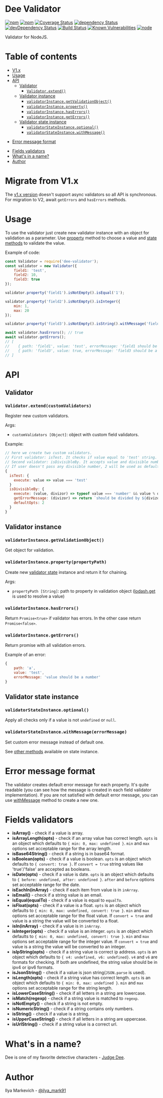 # Dee Validator

[![npm](https://img.shields.io/npm/v/dee-validator.svg?maxAge=1000)](https://www.npmjs.com/package/dee-validator)
[![npm](https://img.shields.io/npm/dt/dee-validator.svg?maxAge=1000)](https://www.npmjs.com/package/dee-validator)
[![Coverage Status](https://coveralls.io/repos/github/ilya-markevich/node-validator/badge.svg?branch=master)](https://coveralls.io/github/ilya-markevich/node-validator?branch=master)
[![dependency Status](https://img.shields.io/david/ilya-markevich/node-validator.svg?maxAge=1000)](https://david-dm.org/ilya-markevich/node-validator)
[![devDependency Status](https://img.shields.io/david/dev/ilya-markevich/node-validator.svg?maxAge=1000)](https://david-dm.org/ilya-markevich/node-validator?type=dev)
[![Build Status](https://img.shields.io/travis/ilya-markevich/node-validator.svg?maxAge=1000)](https://travis-ci.org/ilya-markevich/node-validator)
[![Known Vulnerabilities](https://snyk.io/test/github/ilya-markevich/node-validator/badge.svg)](https://snyk.io/test/github/ilya-markevich/node-validator)
[![node](https://img.shields.io/node/v/dee-validator.svg?maxAge=1000)](https://www.npmjs.com/package/dee-validator)

Validator for NodeJS.

# Table of contents
* [V1.x](#migrate-from-v1x)
* [Usage](#usage)
* [API](#api)
  - [Validator](#validator)
    + [`Validator.extend()`](#validatorextendcustomvalidators)
  - [Validator instance](#validator-instance)
    + [`validatorInstance.getValidationObject()`](#validatorinstancegetvalidationobject)
    + [`validatorInstance.property()`](#validatorinstancepropertypropertypath)
    + [`validatorInstance.hasErrors()`](#validatorinstancehaserrors)
    + [`validatorInstance.getErrors()`](#validatorinstancegeterrors)
  - [Validator state instance](#validator-state-instance)
    + [`validatorStateInstance.optional()`](#validatorstateinstanceoptional)
    + [`validatorStateInstance.withMessage()`](#validatorstateinstancewithmessageerrormessage)
+ [Error message format](#error-message-format)
* [Fields validators](#fields-validators)
* [What's in a name?](#whats-in-a-name)
* [Author](#author)

# Migrate from V1.x

The [v1.x version](https://github.com/ilya-markevich/node-validator/tree/v1.1.1) doesn't support async validators so all API is synchronous.
For migration to V2, await `getErrors` and `hasErrors` methods.

# Usage

To use the validator just create new validator instance with an object for validation as a parameter.
Use [property](#validatorinstancepropertypropertypath) method to choose a value and [state methods](#validator-state-instance) to validate the value.
   
Example of code:
``` Javascript
const Validator = require('dee-validator');
const validator = new Validator({
    field1: 'test',
    field2: 10,
    field3: true
});

validator.property('field1').isNotEmpty().isEqual('1');

validator.property('field2').isNotEmpty().isInteger({
    min: 1,
    max: 20
});

validator.property('field3').isNotEmpty().isString().withMessage('field3 should be a special string.');

await validator.hasErrors(); // true
await validator.getErrors();
// [
//    { path: 'field1', value: 'test', errorMessage: 'field1 should be equal 1' },
//    { path: 'field3', value: true, errorMessage: 'field3 should be a special string.' }
// ]
```

# API

## Validator

### `Validator.extend(customValidators)`
Register new custom validators.

Args:

* `customValidators [Object]`: object with custom field validators.

Example:
``` javascript
// here we create two custom validators.
// First validator: isTest. It checks if value equal to 'test' string. In case it's not, error message will be = 'should pass isTest validation'
// Second validator: isDivisibleBy. It accepts value and divisible number and check if value is divided by the number. In case it's not - custom error message will be created.
// If user doesn't pass any divisible number, 2 will be used as default.
{
  isTest: {
    execute: value => value === 'test'
  }
  isDivisibleBy: {
    execute: (value, divizor) => typeof value === 'number' && value % divizor === 0,
    getErrorMessage: (divizor) => return `should be divided by ${divizor}`,
    defaultOpts: 2
  }
}
```

## Validator instance

### `validatorInstance.getValidationObject()`
Get object for validation.

### `validatorInstance.property(propertyPath)`
Create new [validator state](#validator-state-instance) instance and return it for chaining.

Args:

* `propertyPath [String]`: path to property in validation object ([lodash.get](https://lodash.com/docs/4.17.4#get) is used to resolve a value)

### `validatorInstance.hasErrors()`
Return `Promise<true>` if validator has errors. In the other case return `Promise<false>`.

### `validatorInstance.getErrors()`
Return promise with all validation errors.

Example of an error:
``` javascript
{
    path: 'a',
    value: 'test',
    errorMessage: 'value should be a number'
}
```

## Validator state instance

### `validatorStateInstance.optional()`
Apply all checks only if a value is not `undefined` or `null`.

### `validatorStateInstance.withMessage(errorMessage)`
Set custom error message instead of default one.

See [other methods](#fields-validators) available on state instance.

# Error message format
The validator creates default error message for each property. It's quite readable (you can see how the message is created in each field validator implementation).
If you are not satisfied with default error message, you can use [withMessage](#validatorstateinstancewithmessageerrormessage) method to create a new one.

# Fields validators

- **isArray()** - check if a value is array.
- **isArrayLength(opts)** - check if an array value has correct length. `opts` is an object which defaults to `{ min: 0, max: undefined }`.
`min` and `max` options set acceptable range for the array length.
- **isBase64String()** - check if a string is in base64 format.
- **isBoolean(opts)** - check if a value is boolean. `opts` is an object which defaults to `{ convert: true }`.
If `convert = true` string values like 'true'/'false' are accepted as booleans.
- **isDate(opts)** - check if a value is date. `opts` is an object which defaults to `{ before: undefined, after: undefined }`.
`after` and `before` options set acceptable range for the date.
- **isEachIn(inArray)** - check if each item from value is in `inArray`.
- **isEmail()** - check if a string value is an email.
- **isEqual(equalTo)** - check if a value is equal to `equalTo`.
- **isFloat(opts)** - check if a value is a float. `opts` is an object which defaults to `{ min: 0, max: undefined, convert: true }`.
`min` and `max` options set acceptable range for the float value. If `convert = true` and value is a string the value will be converted to a float.
- **isIn(inArray)** - check if a value is in `inArray`.
- **isInteger(opts)** - check if a value is an integer. `opts` is an object which defaults to `{ min: 0, max: undefined, convert: true }`.
`min` and `max` options set acceptable range for the integer value. If `convert = true` and value is a string the value will be converted to an integer.
- **isIpString(opts)** - check if a string value is correct ip address. `opts` is an object which defaults to `{ v4: undefined, v6: undefined}`.
`v4` and `v6` are formats for checking. If both are undefined, the string value should be in ipv4 or ipv6 formats.
- **isJsonString()** - check if a value is json string(`JSON.parse` is used).
- **isLength(opts)** - check if a string value has correct length. `opts` is an object which defaults to `{ min: 0, max: undefined }`.
`min` and `max` options set acceptable range for the string length.
- **isLowerCaseString()** - check if all letters in a string are lowercase.
- **isMatch(regexp)** - check if a string value is matched to `regexp`.
- **isNotEmpty()** - check if a string is not empty.
- **isNumericString()** - check if a string contains only numbers.
- **isString()** - check if a value is a string.
- **isUpperCaseString()** - check if all letters in a string are uppercase.
- **isUrlString()** - check if a string value is a correct url.

# What's in a name?
Dee is one of my favorite detective characters - [Judge Dee](https://en.wikipedia.org/wiki/Judge_Dee).

# Author
Ilya Markevich - [@ilya_mark91](https://twitter.com/ilya_mark91)
